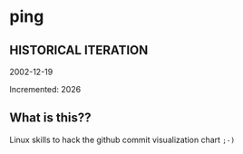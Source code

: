 # ping

## HISTORICAL ITERATION
2002-12-19

Incremented: 2026

## What is this?? 
Linux skills to hack the github commit visualization chart `;-)`
